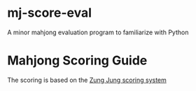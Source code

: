 mj-score-eval
=============

A minor mahjong evaluation program to familiarize with Python

# Mahjong Scoring Guide

The scoring is based on the [Zung Jung scoring system](http://home.netvigator.com/~tarot/Mahjong/ZungJung/zj33_patterns_eng.html)
